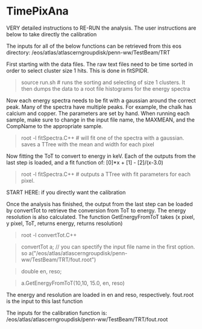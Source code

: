 # TimePixAna

VERY detailed instructions to RE-RUN the analysis. The user instructions are below to take directly the calibration

The inputs for all of the below functions can be retrieved from this eos directory:
/eos/atlas/atlascerngroupdisk/penn-ww/TestBeam/TRT

First starting with the data files. The raw text files need to be time sorted in order to select cluster size 1 hits. This is done in fitSPIDR.
> source run.sh # runs the sorting and selecting of size 1 clusters. It then dumps the data to a root file histograms for the energy spectra

Now each energy spectra needs to be fit with a gaussian around the correct peak. Many of the spectra have multiple peaks. For example, the chalk has calcium and copper. The parameters are set by hand.
When running each sample, make sure to change in the input file name, the MAXMEAN, and the CompName to the appropriate sample.
> root -l fitSpectra.C++ # will fit one of the spectra with a gaussian. saves a TTree with the mean and width for each pixel

Now fitting the ToT to convert to energy in keV. Each of the outputs from the last step is loaded, and a fit function of:
[0]*x + [1] - [2]/(x-3.0)

> root -l fitSpectra.C++ # outputs a TTree with fit parameters for each pixel.


START HERE: if you directly want the calibration 

Once the analysis has finished, the output from the last step can be loaded by convertTot to retrieve the conversion from ToT to energy. The energy resolution is also calculated.
The function GetEnergyFromToT takes (x pixel, y pixel, ToT, returns energy, returns resolution)

> root -l convertTot.C++

> convertTot a; // you can spectify the input file name in the first option. so a("/eos/atlas/atlascerngroupdisk/penn-ww/TestBeam/TRT/fout.root")

> double en, reso;

> a.GetEnergyFromToT(10,10, 15.0, en, reso)

The energy and resolution are loaded in en and reso, respectively. fout.root is the input to this last function

The inputs for the calibration function is:
 /eos/atlas/atlascerngroupdisk/penn-ww/TestBeam/TRT/fout.root
